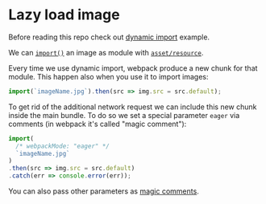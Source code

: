 # Lazy load image

Before reading this repo check out [dynamic import](../dynamic-import/) example.

We can [`import()`](https://webpack.js.org/api/module-methods/#import-1) an image as module with [`asset/resource`](https://webpack.js.org/guides/asset-modules/#resource-assets).

Every time we use dynamic import, webpack produce a new chunk for that module. This happen also when you use it to import images:

```js
import(`imageName.jpg`).then(src => img.src = src.default);
```

To get rid of the additional network request we can include this new chunk inside the main bundle. To do so we set a special parameter `eager` via comments (in webpack it's called "magic comment"):

```js
import(
  /* webpackMode: "eager" */
  `imageName.jpg`
)
.then(src => img.src = src.default)
.catch(err => console.error(err));
```

You can also pass other parameters as [magic comments](https://webpack.js.org/api/module-methods/#magic-comments).
